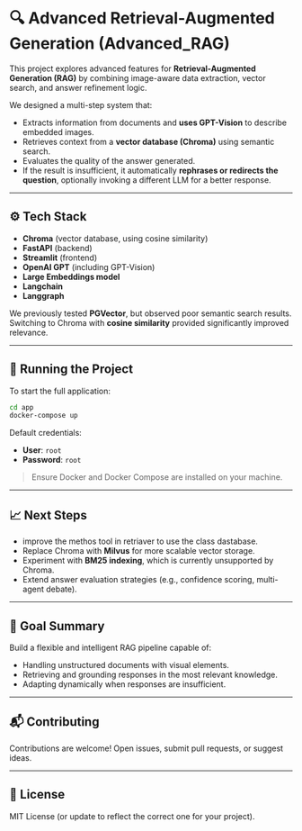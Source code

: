 # 🔍 Advanced Retrieval-Augmented Generation (Advanced\_RAG)

This project explores advanced features for **Retrieval-Augmented Generation (RAG)** by combining image-aware data extraction, vector search, and answer refinement logic.

We designed a multi-step system that:

- Extracts information from documents and **uses GPT-Vision** to describe embedded images.
- Retrieves context from a **vector database (Chroma)** using semantic search.
- Evaluates the quality of the answer generated.
- If the result is insufficient, it automatically **rephrases or redirects the question**, optionally invoking a different LLM for a better response.

---

## ⚙️ Tech Stack

- **Chroma** (vector database, using cosine similarity)
- **FastAPI** (backend)
- **Streamlit** (frontend)
- **OpenAI GPT** (including GPT-Vision)
- **Large Embeddings model**
- **Langchain**
- **Langgraph**

We previously tested **PGVector**, but observed poor semantic search results. Switching to Chroma with **cosine similarity** provided significantly improved relevance.

---

## 🧪 Running the Project

To start the full application:

```bash
cd app
docker-compose up
```

Default credentials:

- **User**: `root`
- **Password**: `root`

> Ensure Docker and Docker Compose are installed on your machine.

---

## 📈 Next Steps

- improve the methos tool in retriaver to use the class dastabase. 
- Replace Chroma with **Milvus** for more scalable vector storage.
- Experiment with **BM25 indexing**, which is currently unsupported by Chroma.
- Extend answer evaluation strategies (e.g., confidence scoring, multi-agent debate).

---

## 🧠 Goal Summary

Build a flexible and intelligent RAG pipeline capable of:

- Handling unstructured documents with visual elements.
- Retrieving and grounding responses in the most relevant knowledge.
- Adapting dynamically when responses are insufficient.

---

## 📬 Contributing

Contributions are welcome! Open issues, submit pull requests, or suggest ideas.

---

## 📄 License

MIT License (or update to reflect the correct one for your project).

